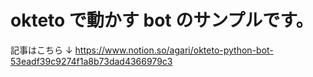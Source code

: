 # okteto で動かす bot のサンプルです。

記事はこちら ↓
https://www.notion.so/agari/okteto-python-bot-53eadf39c9274f1a8b73dad4366979c3
